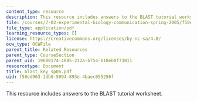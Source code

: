 ```yaml
---
content_type: resource
description: This resource includes answers to the BLAST tutorial worksheet.
file: /courses/7-02-experimental-biology-communication-spring-2005/f50ed9631db85094893e4baec055256f_blast_key_sp05.pdf
file_type: application/pdf
learning_resource_types: []
license: https://creativecommons.org/licenses/by-nc-sa/4.0/
ocw_type: OCWFile
parent_title: Related Resources
parent_type: CourseSection
parent_uid: 19600174-4085-212a-b754-610eb8f73011
resourcetype: Document
title: blast_key_sp05.pdf
uid: f50ed963-1db8-5094-893e-4baec055256f
---
```

This resource includes answers to the BLAST tutorial worksheet.